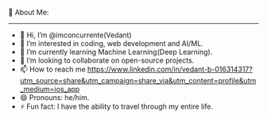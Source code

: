 💫 About Me:
_______________________________________________________________________________________________________________________________________________________________________________________________________________________
- 👋 Hi, I’m @imconcurrente(Vedant)
- 👀 I’m interested in  coding, web development and AI/ML.
- 🌱 I’m currently learning Machine Learning(Deep Learning).
- 💞️ I’m looking to collaborate on open-source projects.
- 📫 How to reach me https://www.linkedin.com/in/vedant-b-016314317?utm_source=share&utm_campaign=share_via&utm_content=profile&utm_medium=ios_app
- 😄 Pronouns: he/him.
- ⚡ Fun fact: I have the ability to travel through my entire life.

<!---
imconcurrente/imconcurrente is a ✨ special ✨ repository because its `README.md` (this file) appears on your GitHub profile.
You can click the Preview link to take a look at your changes.
--->
